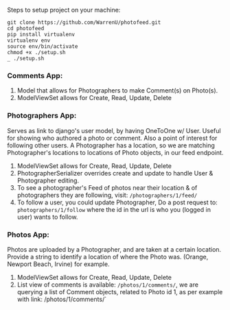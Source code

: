 Steps to setup project on your machine:
```
git clone https://github.com/WarrenU/photofeed.git
cd photofeed
pip install virtualenv
virtualenv env
source env/bin/activate
chmod +x ./setup.sh
_ ./setup.sh
```

### Comments App:
1. Model that allows for Photographers to make Comment(s) on Photo(s).
3. ModelViewSet allows for Create, Read, Update, Delete

### Photographers App:
Serves as link to django's user model, by having OneToOne w/ User. Useful
for showing who authored a photo or comment. Also a point of interest for
following other users. A Photographer has a location, so we are matching 
Photographer's locations to locations of Photo objects, in our feed endpoint.
1. ModelViewSet allows for Create, Read, Update, Delete
2. PhotographerSerializer overrides create and update to handle User &
 Photographer editing.
3. To see a photographer's Feed of photos near their location & of
 photographers they are following, visit: `/photographers/1/feed/`
4. To follow a user, you could update Photographer,
 Do a post request to: `photographers/1/follow` where the id in the url is who
 you (logged in user) wants to follow.

### Photos App:
Photos are uploaded by a Photographer, and are taken at a certain location.
Provide a string to identify a location of where the Photo was. (Orange, 
Newport Beach, Irvine) for example.
1. ModelViewSet allows for Create, Read, Update, Delete
2. List view of comments is available: `/photos/1/comments/`,
 we are querying a list of Comment objects, related to Photo id 1,
 as per example with link: /photos/1/comments/`